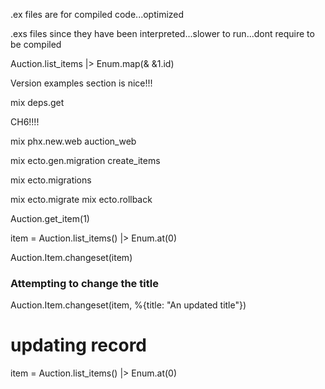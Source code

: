 .ex files are for compiled code...optimized 

.exs files since they have been interpreted...slower to run...dont require to be compiled



Auction.list_items |> Enum.map(& &1.id)

Version examples section is nice!!!

mix deps.get

CH6!!!!

mix phx.new.web auction_web

mix ecto.gen.migration create_items

mix ecto.migrations

mix ecto.migrate
mix ecto.rollback

Auction.get_item(1)


item = Auction.list_items() |> Enum.at(0)

Auction.Item.changeset(item)

### Attempting to change the title

Auction.Item.changeset(item, %{title: "An updated title"})

# updating record

item = Auction.list_items() |> Enum.at(0)
    


